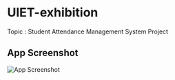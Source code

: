 # UIET-exhibition
 Topic : Student Attendance Management System Project
## App Screenshot
![App Screenshot](https://user-images.githubusercontent.com/1234567/abc12345.png)